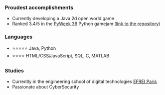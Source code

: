 ### Proudest accomplishments
- Currently developing a Java 2d open world game
- Ranked 3.4/5 in the [PyWeek 36](https://pyweek.org/36/) Python gamejam ([link to the repository](https://github.com/ano0002/pyweek-36))

### Languages
- ⭐️⭐️⭐️⭐️⭐️ Java, Python
- ⭐️⭐️⭐️⭐️ HTML/CSS/JavaScript, SQL, C, MATLAB

### Studies
- Currently in the engineering school of digital technologies [EFREI Paris](https://eng.efrei.fr/)
- Passionate about CyberSecurity
